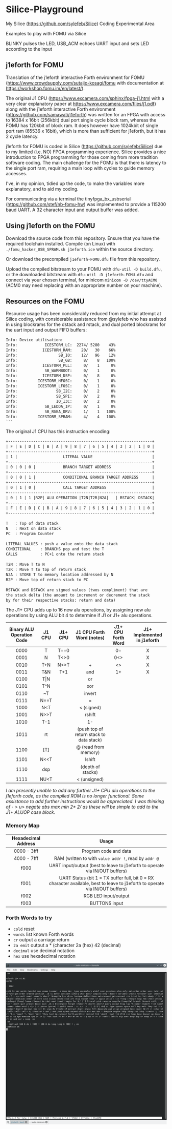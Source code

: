 # Silice-Playground
My Silice (https://github.com/sylefeb/Silice) Coding Experimental Area

Examples to play with FOMU via Silice

BLINKY pulses the LED, 
USB_ACM echoes UART input and sets LED according to the input



## j1eforth for FOMU

Translation of the j1eforth interactive Forth environment for FOMU (https://www.crowdsupply.com/sutajio-kosagi/fomu with documentation at  https://workshop.fomu.im/en/latest/).

The original J1 CPU (https://www.excamera.com/sphinx/fpga-j1.html with a very clear explanatory paper at https://www.excamera.com/files/j1.pdf) along with the j1eforth interactive Forth environment (https://github.com/samawati/j1eforth) was written for an FPGA with access to 16384 x 16bit (256kbit) dual port single cycle block ram, whereas the FOMU has 120kbit of block ram. It does however have 1024kbit of single port ram (65536 x 16bit), which is more than sufficient for j1eforth, but it has 2 cycle latency.

j1eforth for FOMU is coded in Silice (https://github.com/sylefeb/Silice) due to my limited (i.e. NO) FPGA programming experience. Silice provides a nice introduction to FPGA programming for those coming from more tradition software coding. The main challenge for the FOMU is that there is latency to the single port ram, requiring a main loop with cycles to guide memory accesses.

I've, in my opinion, tidied up the code, to make the variables more explanatory, and to aid my coding.

For communicating via a terminal the tinyfpga_bx_usbserial (https://github.com/stef/nb-fomu-hw) was implemented to provide a 115200 baud UART. A 32 character input and output buffer was added.

## Using j1eforth on the FOMU

Download the source code from this repository. Ensure that you have the required toolchain installed. Compile (on Linux) with `./fomu_hacker_USB_SPRAM.sh j1eforth.ice` within the source directory.

Or download the precompiled `j1eforth-FOMU.dfu` file from this repository.

Upload the compiled bitstream to your FOMU with `dfu-util -D build.dfu`, or the downloaded bitstream with `dfu-util -D j1eforth-FOMU.dfu` and connect via your chosen terminal, for minicom `minicom -D /dev/ttyACM0` (ACM0 may need replacing with an appropriate number on your machine).

## Resources on the FOMU

Resource usage has been considerably reduced from my initial attempt at Silice coding, with considerable assistance from @sylefeb who has assisted in using blockrams for the dstack and rstack, and dual ported blockrams for the uart input and output FIFO buffers:

```
Info: Device utilisation:                                                                                                           
Info:            ICESTORM_LC:  2274/ 5280    43%                                                                                    
Info:           ICESTORM_RAM:    20/   30    66%                                                                                    
Info:                  SB_IO:    12/   96    12%                                                                                    
Info:                  SB_GB:     8/    8   100%                                                                                    
Info:           ICESTORM_PLL:     0/    1     0%                                                                                    
Info:            SB_WARMBOOT:     0/    1     0%                                                                                    
Info:           ICESTORM_DSP:     0/    8     0%                                                                                    
Info:         ICESTORM_HFOSC:     0/    1     0%                                                                                    
Info:         ICESTORM_LFOSC:     0/    1     0%                                                                                    
Info:                 SB_I2C:     0/    2     0%                                                                                    
Info:                 SB_SPI:     0/    2     0%                                                                                    
Info:                 IO_I3C:     0/    2     0%                                                                                    
Info:            SB_LEDDA_IP:     0/    1     0%                                                                                    
Info:            SB_RGBA_DRV:     1/    1   100%                                                                                    
Info:         ICESTORM_SPRAM:     4/    4   100%                                                                                    ```
```

The original J1 CPU has this instruction encoding:

```
+---------------------------------------------------------------+
| F | E | D | C | B | A | 9 | 8 | 7 | 6 | 5 | 4 | 3 | 2 | 1 | 0 |
+---------------------------------------------------------------+
| 1 |                    LITERAL VALUE                          |
+---------------------------------------------------------------+
| 0 | 0 | 0 |            BRANCH TARGET ADDRESS                  |
+---------------------------------------------------------------+
| 0 | 0 | 1 |            CONDITIONAL BRANCH TARGET ADDRESS      |
+---------------------------------------------------------------+
| 0 | 1 | 0 |            CALL TARGET ADDRESS                    |
+---------------------------------------------------------------+
| 0 | 1 | 1 |R2P| ALU OPERATION |T2N|T2R|N2A|   | RSTACK| DSTACK|
+---------------------------------------------------------------+
| F | E | D | C | B | A | 9 | 8 | 7 | 6 | 5 | 4 | 3 | 2 | 1 | 0 |
+---------------------------------------------------------------+

T   : Top of data stack
N   : Next on data stack
PC  : Program Counter
 
LITERAL VALUES : push a value onto the data stack
CONDITIONAL    : BRANCHS pop and test the T
CALLS          : PC+1 onto the return stack

T2N : Move T to N
T2R : Move T to top of return stack
N2A : STORE T to memory location addressed by N
R2P : Move top of return stack to PC

RSTACK and DSTACK are signed values (twos compliment) that are
the stack delta (the amount to increment or decrement the stack
by for their respective stacks: return and data)
```

The J1+ CPU adds up to 16 new alu operations, by assigning new alu operations by using ALU bit 4 to determine if J1 or J1+ alu operations.

Binary ALU Operation Code | J1 CPU | J1+ CPU | J1 CPU Forth Word (notes) | J1+ CPU Forth Word | J1+ Implemented in j1eforth
:----: | :----: | :----: | :----: | :----: | :----:
0000 | T | T==0 | | 0= | X
0001 | N | T<>0 | | 0<> | X
0010 | T+N | N<>T | + | <> | X
0011 | T&N | T+1 | and | 1+ | X
0100 | T&#124;N | | or | | 
0101 | T^N | | xor | | 
0110 | ~T | | invert | | 
0111 | N==T | | = | | 
1000 | N<T | | < (signed) | | 
1001 | N>>T | | rshift | | 
1010 | T-1 | | 1- | | 
1011 |  rt | | (push top of return stack to data stack) | | 
1100 | [T] | | @ (read from memory) | | 
1101 | N<<T | | lshift | | 
1110 | dsp | | (depth of stacks) | | 
1111 | NU<T | | < (unsigned) | | 

*I am presently unable to add any further J1+ CPU alu operations to the j1eforth code, as the compiled ROM is no longer functional. Some assistance to add further instructions would be appreciated. I was thinking of - > u> negate abs max min 2&#42; 2/ as these will be simple to add to the J1+ ALUOP case block.*

### Memory Map

Hexadecimal Address | Usage
:----: | :----:
0000 - 3fff | Program code and data
4000 - 7fff | RAM (written to with `value addr !`, read by `addr @`
f000 | UART input/output (best to leave to j1eforth to operate via IN/OUT buffers)
f001 | UART Status (bit 1 = TX buffer full, bit 0 = RX character available, best to leave to j1eforth to operate via IN/OUT buffers)
f002 | RGB LED input/output
f003 | BUTTONS input

### Forth Words to try
* `cold` reset
* `words` list known Forth words
* `cr` output a carriage return
* `2a emit` output a * (character 2a (hex) 42 (decimal)
* `decimal` use decimal notation
* `hex` use hexadecimal notation

![j1eforth in Silice on FOMU](j1eforth.png)
